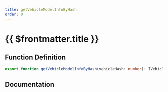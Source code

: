 ```yaml
---
title: getVehicleModelInfoByHash
order: 0
---
```


# {{ $frontmatter.title }}

## Function Definition

```ts
export function getVehicleModelInfoByHash(vehicleHash: number): IVehicleModel;
```

## Documentation

<!--@include: ./parts/getVehicleModelInfoByHash.md-->

